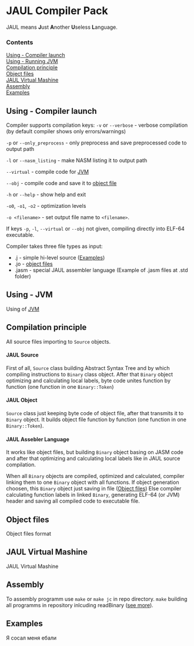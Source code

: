 # JAUL Compiler Pack

JAUL means **J**ust **A**nother **U**seless **L**anguage.

### Contents

[Using - Compiler launch](#jc_usage)  
[Using - Running JVM](#jvm_usage)  
[Compilation principle](#principle)  
[Object files](#object)  
[JAUL Virtual Mashine](#jvm)  
[Assembly](#assembly)  
[Examples](#examples)  


<a name="jc_usage"><h2>Using - Compiler launch</h2></a>

Compiler supports compilation keys:
`-v` or `--verbose` - verbose compilation (by default compiler shows only errors/warnings)

`-p` or `--only_preprocess` - only preprocess and save preprocessed code to output path

`-l` or `--nasm_listing` - make NASM listing it to output path

`--virtual` - compile code for [JVM](#jvm)

`--obj` - compile code and save it to [object file](#object)

`-h` or `--help` - show help and exit

`-o0`, `-o1`, `-o2` - optimization levels

`-o <filename>` - set output file name to `<filename>`.

If keys `-p`, `-l`, `--virtual` or `--obj` not given, compiling directly into ELF-64 executable.

Compiler takes three file types as input:
* .j - simple hi-level source ([Examples](#examples))
* .jo - [object files](#object)
* .jasm - special JAUL assembler language (Example of .jasm files at .std folder)


<a name="jvm_usage"><h2>Using - JVM</h2></a>

Using of [JVM](#jvm)


<a name="principle"><h2>Compilation principle</h2></a>

All source files importing to `Source` objects.

#### JAUL Source
First of all, `Source` class building Abstract Syntax Tree and by which compiling instructions to `Binary` class object. 
After that `Binary` object optimizing and calculating local labels, byte code unites function by function 
(one function in one `Binary::Token`)

#### JAUL Object
`Source` class just keeping byte code of object file, after that transmits it to `Binary` object. 
It builds object file function by function (one function in one `Binary::Token`).

#### JAUL Assebler Language
It works like object files, but building `Binary` object basing on JASM code 
and after that optimizing and calculating local labels like in JAUL source compilation.

When all `Binary` objects are compiled, optimized and calculated, compiler linking them to one `Binary` object with all functions.
If object generation choosen, this `Binary` object just saving in file ([Object files](#object))
Else compiler calculating function labels in linked `Binary`, generating ELF-64 (or JVM) header and
saving all compiled code to executable file.


<a name="object"><h2>Object files</h2></a>

Object files format

<a name="jvm"><h2>JAUL Virtual Mashine</h2></a>

JAUL Virtual Mashine

<a name="assembly"><h2>Assembly</h2></a>

To assembly programm use `make` or `make jc` in repo directory. 
`make` building all programms in repository inlcuding readBinary ([see more](/Accessory/README.md)).


<a name="examples"><h2>Examples</h2></a>

Я сосал меня ебали



